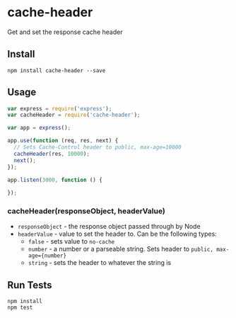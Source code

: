 # cache-header

Get and set the response cache header

## Install

```
npm install cache-header --save
```

## Usage

```js
var express = require('express');
var cacheHeader = require('cache-header');

var app = express();

app.use(function (req, res, next) {
  // Sets Cache-Control header to public, max-age=10000
  cacheHeader(res, 10000);
  next();
});

app.listen(3000, function () {
  
});
```

### cacheHeader(responseObject, headerValue)

* `responseObject` - the response object passed through by Node
* `headerValue` - value to set the header to. Can be the following types:
  * `false` - sets value to `no-cache`
  * `number` - a number or a parseable string. Sets header to `public, max-age={number}`
  * `string` - sets the header to whatever the string is

## Run Tests

```
npm install
npm test
```
